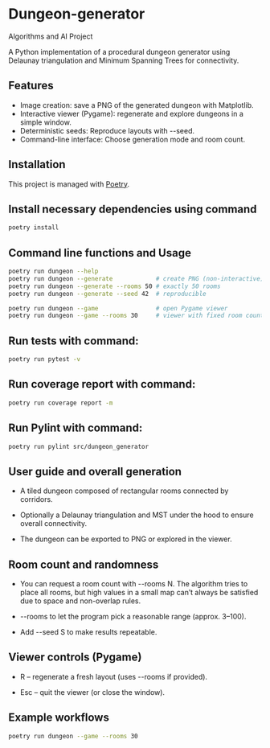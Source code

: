 # Dungeon-generator
Algorithms and AI Project

A Python implementation of a procedural dungeon generator using Delaunay triangulation and Minimum Spanning Trees for connectivity.

## Features
- Image creation: save a PNG of the generated dungeon with Matplotlib.
- Interactive viewer (Pygame): regenerate and explore dungeons in a simple window.
- Deterministic seeds: Reproduce layouts with --seed.
- Command-line interface: Choose generation mode and room count.

## Installation
This project is managed with [Poetry](https://python-poetry.org/).

## Install necessary dependencies using command
```bash
poetry install 
```

## Command line functions and Usage
```bash
poetry run dungeon --help
poetry run dungeon --generate            # create PNG (non-interactive)
poetry run dungeon --generate --rooms 50 # exactly 50 rooms
poetry run dungeon --generate --seed 42  # reproducible

poetry run dungeon --game                # open Pygame viewer
poetry run dungeon --game --rooms 30     # viewer with fixed room count
```

## Run tests with command:
```bash
poetry run pytest -v
```

## Run coverage report with command:
```bash
poetry run coverage report -m
```

## Run Pylint with command:
```bash
poetry run pylint src/dungeon_generator
```

## User guide and overall generation

- A tiled dungeon composed of rectangular rooms connected by corridors.

- Optionally a Delaunay triangulation and MST under the hood to ensure overall connectivity.

- The dungeon can be exported to PNG or explored in the viewer.

## Room count and randomness

- You can request a room count with --rooms N. The algorithm tries to place all rooms, but high values in a small map can’t always be satisfied due to space and non-overlap rules.

- --rooms to let the program pick a reasonable range (approx. 3–100).

- Add --seed S to make results repeatable.

## Viewer controls (Pygame)

- R – regenerate a fresh layout (uses --rooms if provided).

- Esc – quit the viewer (or close the window).

## Example workflows
```bash
poetry run dungeon --game --rooms 30
```